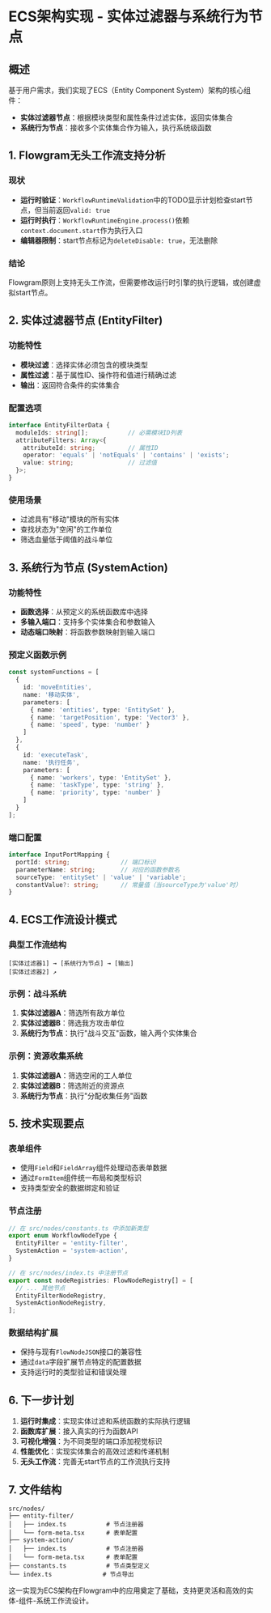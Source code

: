 # ECS架构实现 - 实体过滤器与系统行为节点

## 概述

基于用户需求，我们实现了ECS（Entity Component System）架构的核心组件：
- **实体过滤器节点**：根据模块类型和属性条件过滤实体，返回实体集合
- **系统行为节点**：接收多个实体集合作为输入，执行系统级函数

## 1. Flowgram无头工作流支持分析

### 现状
- **运行时验证**：`WorkflowRuntimeValidation`中的TODO显示计划检查start节点，但当前返回`valid: true`
- **运行时执行**：`WorkflowRuntimeEngine.process()`依赖`context.document.start`作为执行入口
- **编辑器限制**：start节点标记为`deleteDisable: true`，无法删除

### 结论
Flowgram原则上支持无头工作流，但需要修改运行时引擎的执行逻辑，或创建虚拟start节点。

## 2. 实体过滤器节点 (EntityFilter)

### 功能特性
- **模块过滤**：选择实体必须包含的模块类型
- **属性过滤**：基于属性ID、操作符和值进行精确过滤
- **输出**：返回符合条件的实体集合

### 配置选项
```typescript
interface EntityFilterData {
  moduleIds: string[];           // 必需模块ID列表
  attributeFilters: Array<{
    attributeId: string;         // 属性ID
    operator: 'equals' | 'notEquals' | 'contains' | 'exists';
    value: string;               // 过滤值
  }>;
}
```

### 使用场景
- 过滤具有"移动"模块的所有实体
- 查找状态为"空闲"的工作单位
- 筛选血量低于阈值的战斗单位

## 3. 系统行为节点 (SystemAction)

### 功能特性
- **函数选择**：从预定义的系统函数库中选择
- **多输入端口**：支持多个实体集合和参数输入
- **动态端口映射**：将函数参数映射到输入端口

### 预定义函数示例
```typescript
const systemFunctions = [
  {
    id: 'moveEntities',
    name: '移动实体',
    parameters: [
      { name: 'entities', type: 'EntitySet' },
      { name: 'targetPosition', type: 'Vector3' },
      { name: 'speed', type: 'number' }
    ]
  },
  {
    id: 'executeTask',
    name: '执行任务',
    parameters: [
      { name: 'workers', type: 'EntitySet' },
      { name: 'taskType', type: 'string' },
      { name: 'priority', type: 'number' }
    ]
  }
];
```

### 端口配置
```typescript
interface InputPortMapping {
  portId: string;              // 端口标识
  parameterName: string;       // 对应的函数参数名
  sourceType: 'entitySet' | 'value' | 'variable';
  constantValue?: string;      // 常量值（当sourceType为'value'时）
}
```

## 4. ECS工作流设计模式

### 典型工作流结构
```
[实体过滤器1] → [系统行为节点] → [输出]
[实体过滤器2] ↗
```

### 示例：战斗系统
1. **实体过滤器A**：筛选所有敌方单位
2. **实体过滤器B**：筛选我方攻击单位
3. **系统行为节点**：执行"战斗交互"函数，输入两个实体集合

### 示例：资源收集系统
1. **实体过滤器A**：筛选空闲的工人单位
2. **实体过滤器B**：筛选附近的资源点
3. **系统行为节点**：执行"分配收集任务"函数

## 5. 技术实现要点

### 表单组件
- 使用`Field`和`FieldArray`组件处理动态表单数据
- 通过`FormItem`组件统一布局和类型标识
- 支持类型安全的数据绑定和验证

### 节点注册
```typescript
// 在 src/nodes/constants.ts 中添加新类型
export enum WorkflowNodeType {
  EntityFilter = 'entity-filter',
  SystemAction = 'system-action',
}

// 在 src/nodes/index.ts 中注册节点
export const nodeRegistries: FlowNodeRegistry[] = [
  // ... 其他节点
  EntityFilterNodeRegistry,
  SystemActionNodeRegistry,
];
```

### 数据结构扩展
- 保持与现有`FlowNodeJSON`接口的兼容性
- 通过`data`字段扩展节点特定的配置数据
- 支持运行时的类型验证和错误处理

## 6. 下一步计划

1. **运行时集成**：实现实体过滤和系统函数的实际执行逻辑
2. **函数库扩展**：接入真实的行为函数API
3. **可视化增强**：为不同类型的端口添加视觉标识
4. **性能优化**：实现实体集合的高效过滤和传递机制
5. **无头工作流**：完善无start节点的工作流执行支持

## 7. 文件结构

```
src/nodes/
├── entity-filter/
│   ├── index.ts           # 节点注册器
│   └── form-meta.tsx      # 表单配置
├── system-action/
│   ├── index.ts           # 节点注册器
│   └── form-meta.tsx      # 表单配置
├── constants.ts           # 节点类型定义
└── index.ts              # 节点导出
```

这一实现为ECS架构在Flowgram中的应用奠定了基础，支持更灵活和高效的实体-组件-系统工作流设计。
